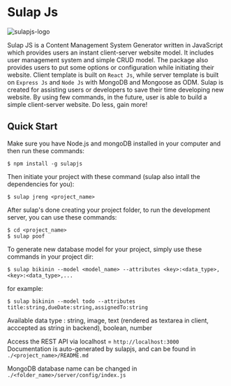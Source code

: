 # Sulap Js


  ![sulapjs-logo](https://storage.googleapis.com/sulapjs/sulapjs-logo.png)

Sulap JS is a Content Management System Generator written in JavaScript which provides users an instant client-server website model. It includes user management system and simple CRUD model. The package also provides users to put some options or configuration while initiating their website. Client template is built on `React Js`, while server template is built on `Express Js` and `Node Js` with MongoDB and Mongoose as ODM. Sulap is created for assisting users or developers to save their time developing new website. By using few commands, in the future, user is able to build a simple client-server website. Do less, gain more!


## Quick Start
Make sure you have Node.js and mongoDB installed in your computer and then run these commands:
```console
$ npm install -g sulapjs
```

Then initiate your project with these command (sulap also intall the dependencies for you):
```console
$ sulap jreng <project_name>
```

After sulap's done creating your project folder, to run the development server, you can use these commands:
```
$ cd <project_name>
$ sulap poof
```

To generate new database model for your project, simply use these commands in your project dir:
```console
$ sulap bikinin --model <model_name> --attributes <key>:<data_type>,<key>:<data_type>,...
```
for example:
```console
$ sulap bikinin --model todo --attributes title:string,dueDate:string,assignedTo:string
```

Available data type : string, image, text (rendered as textarea in client, acccepted as string in backend), boolean, number

Access the REST API via localhost = `http://localhost:3000`<br>
Documentation is auto-generated by sulapjs, and can be found in `./<project_name>/README.md`

MongoDB database name can be changed in `./<folder_name>/server/config/index.js`
